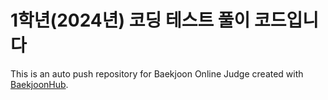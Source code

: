 # 1학년(2024년) 코딩 테스트 풀이 코드입니다
This is an auto push repository for Baekjoon Online Judge created with [BaekjoonHub](https://github.com/BaekjoonHub/BaekjoonHub).
